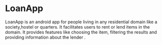 # LoanApp

LoanApp is an android app for people living in any residential domain like a society,hostel or quarters. It facilitates users to rent or lend items in the domain. It provides features like choosing the item, filtering the results and providing information about the lender . 

